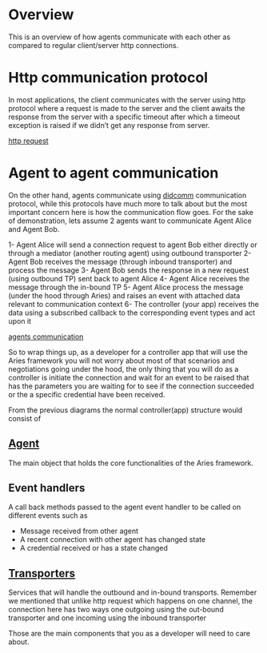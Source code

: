 # Overview

This is an overview of how agents communicate with each other as compared to regular client/server http connections. 

# Http communication protocol

In most applications, the client communicates with the server using http protocol where a request is made to the server and the client awaits the response from the server with a specific timeout after which a timeout exception is raised if we didn’t get any response from server.

[http request](../images/dcd1.png)

# Agent to agent communication

On the other hand, agents communicate using [didcomm](https://github.com/hyperledger/aries-rfcs/tree/master/concepts/0005-didcomm) communication protocol, while this protocols have much more to talk about but the most important concern here is how the communication flow goes. For the sake of demonstration, lets assume 2 agents want to communicate Agent Alice and Agent Bob.

1- Agent Alice will send a connection request to agent Bob either directly or through a mediator (another routing agent) using outbound transporter
2- Agent Bob receives the message (through inbound transporter) and process the message 3- Agent Bob sends the response in a new request (using outbound TP) sent back to agent Alice
4- Agent Alice receives the message through the in-bound TP
5- Agent Alice process the message (under the hood through Aries) and raises an event with attached data relevant to communication context
6- The controller (your app) receives the data using a subscribed callback to the corresponding event types and act upon it

[agents communication](../images/dcd2.png)

So to wrap things up, as a developer for a controller app that will use the Aries framework you will not worry about most of that scenarios and negotiations going under the hood, the only thing that you will do as a controller is initiate the connection and wait for an event to be raised that has the parameters you are waiting for to see if the connection succeeded or the a specific credential have been received.

From the previous diagrams the normal controller(app) structure would consist of

## [Agent](0-agent.md)

The main object that holds the core functionalities of the Aries framework.

## Event handlers

A call back methods passed to the agent event handler to be called on different events such as 
- Message received from other agent
- A recent connection with other agent has changed state
- A credential received or has a state changed

## [Transporters](transports.md)

Services that will handle the outbound and in-bound transports. Remember we mentioned that unlike http request which happens on one channel, the connection here has two ways one outgoing using the out-bound transporter and one incoming using the inbound transporter

Those are the main components that you as a developer will need to care about.
